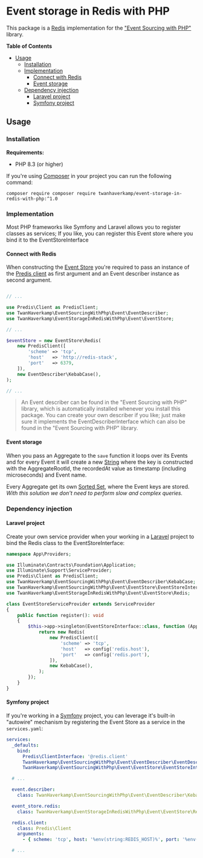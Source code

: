 # Event storage in Redis with PHP

This package is a [Redis](https://redis.io/) implementation for the
["Event Sourcing with PHP"](https://github.com/twanhaverkamp/event-sourcing-with-php) library.

**Table of Contents**

- [Usage](#usage)
  - [Installation](#installation)
  - [Implementation](#implementation)
    - [Connect with Redis](#connect-with-redis)
    - [Event storage](#event-storage)
  - [Dependency injection](#dependency-injection)
    - [Laravel project](#laravel-project)
    - [Symfony project](#symfony-project)

## Usage

### Installation

**Requirements:**
- PHP 8.3 (or higher)

If you're using [Composer](https://getcomposer.org/) in your project you can run the following command:

```shell
composer require composer require twanhaverkamp/event-storage-in-redis-with-php:^1.0 
```

### Implementation
Most PHP frameworks like Symfony and Laravel allows you to register classes as services; If you like, you can register
this Event store where you bind it to the EventStoreInterface 

#### Connect with Redis
When constructing the [Event Store](/src/Event/EventStore/Redis.php) you're required to pass an instance of
the [Predis client](https://github.com/predis/predis) as first argument and an Event describer instance as second
argument.

```php

// ...

use Predis\Client as PredisClient;
use TwanHaverkamp\EventSourcingWithPhp\Event\EventDescriber;
use TwanHaverkamp\EventStorageInRedisWithPhp\Event\EventStore;

// ...

$eventStore = new EventStore\Redis(
    new PredisClient([
        'scheme' => 'tcp',
        'host'   => 'http://redis-stack',
        'port'   => 6379,
    ]),
    new EventDescriber\KebabCase(),
);

// ...
```

> An Event describer can be found in the "Event Sourcing with PHP" library, which is automatically installed
> whenever you install this package. You can create your own describer if you like; just make sure it implements the
> EventDescriberInterface which can also be found in the "Event Sourcing with PHP" library.

#### Event storage
When you pass an Aggregate to the `save` function it loops over its Events and for every Event it will create
a new [String](https://redis.io/docs/latest/develop/data-types/strings/) where the key is constructed with
the AggregateRootId, the recordedAt value as timestamp (including microseconds) and Event name.

Every Aggregate get its own [Sorted Set](https://redis.io/docs/latest/develop/data-types/sorted-sets/), where the
Event keys are stored. _With this solution we don't need to perform slow and complex queries._

### Dependency injection

#### Laravel project

Create your own service provider when your working in a [Laravel](https://laravel.com) project to bind the Redis class
to the EventStoreInterface:

```php
namespace App\Providers;

use Illuminate\Contracts\Foundation\Application;
use Illuminate\Support\ServiceProvider;
use Predis\Client as PredisClient;
use TwanHaverkamp\EventSourcingWithPhp\Event\EventDescriber\KebabCase;
use TwanHaverkamp\EventSourcingWithPhp\Event\EventStore\EventStoreInterface;
use TwanHaverkamp\EventStorageInRedisWithPhp\Event\EventStore\Redis;

class EventStoreServiceProvider extends ServiceProvider
{
    public function register(): void
    {
        $this->app->singleton(EventStoreInterface::class, function (Application $app) {
            return new Redis(
                new PredisClient([
                    'scheme' => 'tcp',
                    'host'   => config('redis.host'),
                    'port'   => config('redis.port'),
                ]),
                new KebabCase(),
            );
        });
    }
}
```

#### Symfony project

If you're working in a [Symfony](https://symfony.com/) project, you can leverage it's built-in "autowire" mechanism
by registering the Event Store as a service in the `services.yaml`: 

```yaml
services:
  _defaults:
    bind:
      Predis\ClientInterface: '@redis.client'
      TwanHaverkamp\EventSourcingWithPhp\Event\EventDescriber\EventDescriberInterface: '@event.describer'
      TwanHaverkamp\EventSourcingWithPhp\Event\EventStore\EventStoreInterface: '@event_store.redis'

  # ...

  event.describer:
    class: TwanHaverkamp\EventSourcingWithPhp\Event\EventDescriber\KebabCase

  event_store.redis:
    class: TwanHaverkamp\EventStorageInRedisWithPhp\Event\EventStore\Redis

  redis.client:
    class: Predis\Client
    arguments:
      - { scheme: 'tcp', host: '%env(string:REDIS_HOST)%', port: '%env(int:REDIS_PORT)%' }

  # ...

```
